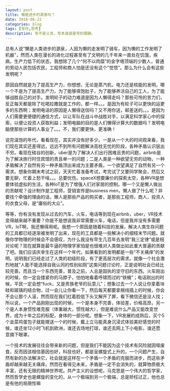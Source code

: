 ```yaml
---
layout: post
title: 懒是进步的源泉吗？
date: 2016-06-22
categories: blog
tags: [写作,思考]
description: 写不是义务，写本身就是写的报酬。
---
```

总有人说“懒是人类进步的源泉，人因为懒的走发明了骑车，因为懒的工作发明了机器”，然而人类在漫长的进化过程甚至有了文明的几千年来一直处在饥饿，疾病，生产力低下的状态，我想除了几个“何不以肉糜”的金字塔顶端的少数人，普通的劳动人民包括农民，工程师和商人怕是还没有这个“觉悟”。那么为什么会有这些发明呢？

原因自然就是为了提高生产力，你想想，无论是蒸汽机，电力还是核能的发明，哪一个不是为了提高生产力，为了能够填饱肚子，为了能够养活自己的工人，为了能够战胜自己的对手。发明轮子的动力难道是因为人懒得走吗？那些可怜的苦力们，反正每天都是除了吃喝拉撒就是工作的，都一样。。。是因为有轮子可以更快的运更多的东西啊；发明电话的原因是人懒得送信吗？又不用你送，邮差送的。。。是因为人们需要更便捷的通信方式，以让军队在战斗中战胜对手，以满足科学家心中的探索，以便让投资人获取利益；发明电脑的目的是人们懒得计算大的数据吗？发明电脑使那些计算的人事业了。。。不，我们要更快，更准确！

说完温饱的年代，看看现在，其实并没有好多少。一是从一个大的时间观来看，我们现在其实还差得远，远远不到所有问题解决高枕无忧的阶段，各种矛盾认识层出不穷。看现在硅谷的创新，uber是为了解决人们出行困难且贵的问题，airbnb是为了解决旅行时住宾馆的贵且单一的问题；二是人类是一种欲望无穷的动物，一种矛盾解决了自然有另一种矛盾顶出来成为主要矛盾，一个欲望满足了自然有另一个需求。想象你期末考试之前，天天忙着准备考试，考完试了又要同学聚会，然后又要无聊，忙着上愁干啥。。。总要忧伤。spaceX想要廉价的探索太空，各种VR是想要体验虚拟的生活，各种IoT是为了增强人们对家居的控制。哪一个又是懒人做出的贡献呢？设计制作是工程师，营销宣传是business men，懒人做了什么呢？非要找个牵强的理由的话，懒人是那些产品的购买者，是那些工程师，商人，投资人的衣食父母，是“庸俗的大众”。

等等，你有没有发现从过去的汽车，火车，电话等到现在airbnb，uber，VR技术变得越来越不重要？你是不是想说我非常需要火车，电话，但是我并没有多需要VR，IoT啊，我还懒得用呢。我想一个原因是随着科技的发展，解决人类生存问题的工具都已经逐渐被发明了出来，现在的工具都是一些解决小的细枝末节问题。就像你学物理的时候会不会感叹，为什么我没有早生几百年去发明“我三定律”或是相对论呢？现在就算是最牛逼的物理学家怕是也很难对人类做出如此重大普遍的贡献了吧。我们应该庆幸生在这样一个年代，如果看到的发明都是一些“不关痛痒”的发明，说明我们已经走过了人类的初级阶段，有了更高层次的需求。就像一个社会激烈地就“人能不能选择自我认同的性别如厕”这类问题讨论时，正是说明社会已经比较完善。而且当一个东西完善，普及之前，人总是固执的坚守旧的东西。火车刚出的时候，你一定会搂紧你的马脖子，怕怕地看着呼啸而过的“铁桶”；电话刚出的时候，平民一定会想“fuck，又是贵族老爷的玩意儿”；想象过去一个人说让你拿着块硅和玻璃的结合物，过一会儿让你看一下，然后每天都要拿根线插上的时候，你会不会让那个人滚，然而现在我们红着脸低下头又解开了屏，看下微信还是没人找；所以说，一个产品刚刚出现的时候，一个是本身不完善，体验差，价格高昂，另一个是人本身惯性难克服（体重越大，惯性越大），但是难说什么产品又能改变世界，成为十年之后的标配，身体的一部分呢。想象一下，VR发展的成熟后，买个5个韭菜鸡蛋包子就能赠送一个的时候，戴上立马能真身沉浸式体验美好感觉的时候，谁还坐12小时飞机到欧洲，谁还去场地打球，谁还去网上下小电影，谁还愿意摘下眼罩。

一个技术的发展往往会带来新的问题，但是我们不能因为这个技术有风险就因噎废食，反而因该相信基因也好，科技也好，都是呈螺旋式上升的，一个问题产生，自然有新的办法解决它，社会就是这样在一个矛盾一个矛盾的克服而进步，而这些矛盾却越来越无关痛痒。然而在看得见未来，矛盾是一定不会消失的，就算物质极大丰富，还有无限的精神世界呢。共产主义的设想呢，马克思是一个伟大的哲学家，然而哲学史也是螺旋的变化的，从一个极端到另一个极端，总是矫枉过正，他也总是有他的局限性嘛
